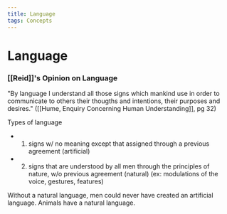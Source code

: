 ```yaml
---
title: Language
tags: Concepts
---
```

# Language

### [[Reid]]'s Opinion on Language
"By language I understand all those signs which mankind use in order to communicate to others their thougths and intentions, their purposes and desires." ([[Hume, Enquiry Concerning Human Understanding]], pg 32)

Types of language
- 1) signs w/ no meaning except that assigned through a previous agreement (artificial)
- 2) signs that are understood by all men through the principles of nature, w/o previous agreement (natural) (ex: modulations of the voice, gestures, features)

Without a natural language, men could never have created an artificial language. 
Animals have a natural language.
